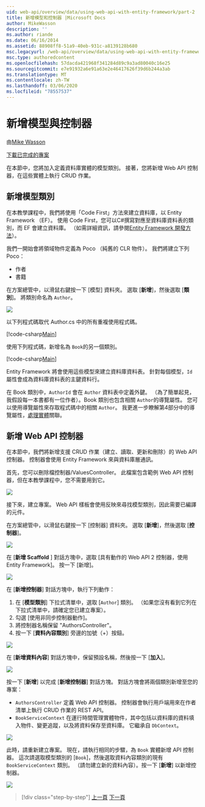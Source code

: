 ```yaml
---
uid: web-api/overview/data/using-web-api-with-entity-framework/part-2
title: 新增模型和控制器 |Microsoft Docs
author: MikeWasson
description: ''
ms.author: riande
ms.date: 06/16/2014
ms.assetid: 88908ff8-51a9-40eb-931c-a8139128b680
msc.legacyurl: /web-api/overview/data/using-web-api-with-entity-framework/part-2
msc.type: authoredcontent
ms.openlocfilehash: 57dacda421968f341284d89c9a3ad80040c16e25
ms.sourcegitcommit: e7e91932a6e91a63e2e46417626f39d6b244a3ab
ms.translationtype: MT
ms.contentlocale: zh-TW
ms.lasthandoff: 03/06/2020
ms.locfileid: "78557537"
---
```

# <a name="add-models-and-controllers"></a>新增模型與控制器

由[Mike Wasson](https://github.com/MikeWasson)

[下載已完成的專案](https://github.com/MikeWasson/BookService)

在本節中，您將加入定義資料庫實體的模型類別。 接著，您將新增 Web API 控制器，在這些實體上執行 CRUD 作業。

## <a name="add-model-classes"></a>新增模型類別

在本教學課程中，我們將使用「Code First」方法來建立資料庫，以 Entity Framework （EF）。 使用 Code First，您可以C#撰寫對應至資料庫資料表的類別，而 EF 會建立資料庫。 （如需詳細資訊，請參閱[Entity Framework 開發方法](https://msdn.microsoft.com/library/ms178359%28v=vs.110%29.aspx#dbfmfcf)）。

我們一開始會將領域物件定義為 Poco （純舊的 CLR 物件）。 我們將建立下列 Poco：

- 作者
- 書籍

在方案總管中，以滑鼠右鍵按一下 [模型] 資料夾。 選取 [**新增**]，然後選取 [**類別**]。 將類別命名為 `Author`。

![](part-2/_static/image1.png)

以下列程式碼取代 Author.cs 中的所有重複使用程式碼。

[!code-csharp[Main](part-2/samples/sample1.cs)]

使用下列程式碼，新增名為 `Book`的另一個類別。

[!code-csharp[Main](part-2/samples/sample2.cs)]

Entity Framework 將會使用這些模型來建立資料庫資料表。 針對每個模型，`Id` 屬性會成為資料庫資料表的主鍵資料行。

在 Book 類別中，`AuthorId` 會在 `Author` 資料表中定義外鍵。 （為了簡單起見，我假設每一本書都有一位作者）。Book 類別也包含相關 `Author`的導覽屬性。 您可以使用導覽屬性來存取程式碼中的相關 `Author`。 我更進一步瞭解第4部分中的導覽屬性，[處理實體](part-4.md)關聯。

## <a name="add-web-api-controllers"></a>新增 Web API 控制器

在本節中，我們將新增支援 CRUD 作業（建立、讀取、更新和刪除）的 Web API 控制器。 控制器會使用 Entity Framework 來與資料庫層通訊。

首先，您可以刪除檔控制器/ValuesController。 此檔案包含範例 Web API 控制器，但在本教學課程中，您不需要用到它。

![](part-2/_static/image2.png)

接下來，建立專案。 Web API 樣板會使用反映來尋找模型類別，因此需要已編譯的元件。

在方案總管中，以滑鼠右鍵按一下 [控制器] 資料夾。 選取 [**新增**]，然後選取 [**控制器**]。

![](part-2/_static/image3.png)

在 [**新增 Scaffold** ] 對話方塊中，選取 [具有動作的 Web API 2 控制器，使用 Entity Framework]。 按一下 [新增]。

![](part-2/_static/image4.png)

在 [**新增控制器**] 對話方塊中，執行下列動作：

1. 在 [**模型類別**] 下拉式清單中，選取 [`Author`] 類別。 （如果您沒有看到它列在下拉式清單中，請確定您已建立專案）。
2. 勾選 [使用非同步控制器動作]。
3. 將控制器名稱保留 &quot;AuthorsController&quot;。
4. 按一下 [**資料內容類別**] 旁邊的加號（+）按鈕。

![](part-2/_static/image5.png)

在 [**新增資料內容**] 對話方塊中，保留預設名稱，然後按一下 [**加入**]。

![](part-2/_static/image6.png)

按一下 [**新增**] 以完成 [**新增控制器**] 對話方塊。 對話方塊會將兩個類別新增至您的專案：

- `AuthorsController` 定義 Web API 控制器。 控制器會執行用戶端用來在作者清單上執行 CRUD 作業的 REST API。
- `BookServiceContext` 在運行時間管理實體物件，其中包括以資料庫的資料填入物件、變更追蹤，以及將資料保存至資料庫。 它繼承自 `DbContext`。

![](part-2/_static/image7.png)

此時，請重新建立專案。 現在，請執行相同的步驟，為 `Book` 實體新增 API 控制器。 這次請選取模型類別的 [`Book`]，然後選取資料內容類別的現有 `BookServiceContext` 類別。 （請勿建立新的資料內容）。按一下 [**新增**] 以新增控制器。

![](part-2/_static/image8.png)

> [!div class="step-by-step"]
> [上一頁](part-1.md)
> [下一頁](part-3.md)
